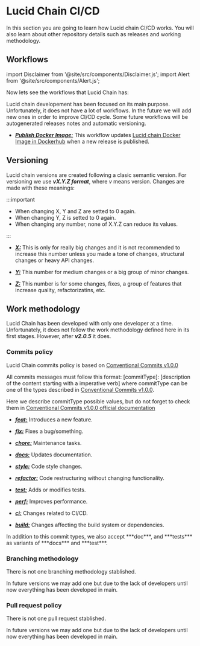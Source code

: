 # Lucid Chain CI/CD

In this section you are going to learn how Lucid chain CI/CD works. You will also learn about other repository details such as releases and working methodology.

## Workflows

import Disclaimer from '@site/src/components/Disclaimer.js';
import Alert from '@site/src/components/Alert.js';

Now lets see the workflows that Lucid Chain has:

<Disclaimer>
Lucid chain developement has been focused on its main purpose. Unfortunately, it does not have a lot of workflows. In the future we will add new ones in order to improve CI/CD cycle. Some future workflows will be autogenerated releases notes and automatic versioning.
</Disclaimer>

+ <u>***Publish Docker Image:***</u> This workflow updates [Lucid chain Docker Image in Dockerhub](https://hub.docker.com/r/lucidchain/lucidchain_wizard) when a new release is published.

## Versioning

Lucid chain versions are created following a clasic semantic version. For versioning we use ***vX.Y.Z format***, where *v* means version. Changes are made with these meanings:

:::important

+ When changing X, Y and Z are setted to 0 again.
+ When changing Y, Z is setted to 0 again.
+ When changing any number, none of X.Y.Z can reduce its values.

:::

+ <u>***X:***</u> This is only for really big changes and it is not recommended to increase this number unless you made a tone of changes, structural changes or heavy API changes.

+ <u>***Y:***</u> This number for medium changes or a big group of minor changes.

+ <u>***Z:***</u> This number is for some changes, fixes, a group of features that increase quality, refactorizatins, etc.

## Work methodology

Lucid Chain has been developed with only one developer at a time. Unfortunately, it does not follow the work methodology defined here in its first stages. However, after
***v2.0.5*** it does.

### Commits policy

Lucid Chain commits policy is based on [Conventional Commits v1.0.0](https://www.conventionalcommits.org/en/v1.0.0/#specification)

All commits messages must follow this format: [commitType]: [description of the content starting with a imperative verb] where commitType can be one of the types described in [Conventional Commits v1.0.0](https://www.conventionalcommits.org/en/v1.0.0/#specification).

Here we describe commitType possible values, but do not forget to check them in [Conventional Commits v1.0.0 official documentation](https://www.conventionalcommits.org/en/v1.0.0/#specification)

+ <u>***feat:***</u> Introduces a new feature.

+ <u>***fix:***</u> Fixes a bug/something.

+ <u>***chore:***</u> Maintenance tasks.

+ <u>***docs:***</u> Updates documentation.

+ <u>***style:***</u> Code style changes.

+ <u>***refactor:***</u> Code restructuring without changing functionality.

+ <u>***test:***</u> Adds or modifies tests.

+ <u>***perf:***</u> Improves performance.

+ <u>***ci:***</u> Changes related to CI/CD.

+ <u>***build:***</u> Changes affecting the build system or dependencies.

<Disclaimer>
In addition to this commit types, we also accept ***doc***, and ***tests*** as variants of ***docs*** and ***test***.
</Disclaimer>

### Branching methodology

There is not one branching methodology stablished.

<Disclaimer>
In future versions we may add one but due to the lack of developers until now everything has been developed in main.
</Disclaimer>

### Pull request policy

There is not one pull request stablished.

<Disclaimer>
In future versions we may add one but due to the lack of developers until now everything has been developed in main.
</Disclaimer>
